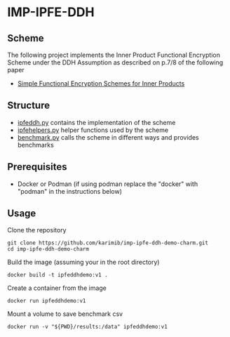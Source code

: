 # IMP-IPFE-DDH

## Scheme

The following project implements the Inner Product Functional Encryption Scheme under the DDH Assumption as described on p.7/8 of the following paper

* [Simple Functional Encryption Schemes for Inner Products](https://eprint.iacr.org/2015/017)

## Structure

* [ipfeddh.py](./qfebounded.py) contains the implementation of the scheme
* [ipfehelpers.py](./qfehelpers.py) helper functions used by the scheme
* [benchmark.py](./benchmark.py) calls the scheme in different ways and provides benchmarks

## Prerequisites

* Docker or Podman (if using podman replace the "docker" with "podman" in the instructions below)

## Usage

Clone the repository

```shell
git clone https://github.com/karimib/imp-ipfe-ddh-demo-charm.git
cd imp-ipfe-ddh-demo-charm
```

Build the image (assuming your in the root directory)

```shell
docker build -t ipfeddhdemo:v1 .
```

Create a container from the image

```shell
docker run ipfeddhdemo:v1 
```

Mount a volume to save benchmark csv

````shell
docker run -v "${PWD}/results:/data" ipfeddhdemo:v1 
````
